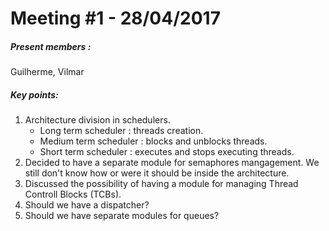# Meeting #1 - 28/04/2017

##### Present members :
Guilherme, Vilmar

##### Key points:
1. Architecture division in schedulers.
    * Long term scheduler : threads creation.
    * Medium term scheduler : blocks and unblocks threads.
    * Short term scheduler : executes and stops executing threads.
2. Decided to have a separate module for semaphores mangagement. We still don't know how or were it should be inside the architecture.
3. Discussed the possibility of having a module for managing Thread Controll Blocks (TCBs).
4. Should we have a dispatcher?
5. Should we have separate modules for queues?
